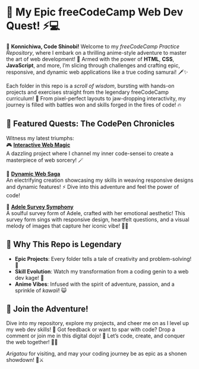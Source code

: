 # 🌌 My Epic freeCodeCamp Web Dev Quest! ⚡️💻

🎉 **Konnichiwa, Code Shinobi!** Welcome to my _freeCodeCamp Practice Repository_, where I embark on a thrilling anime-style adventure to master the art of web development! 🌟 Armed with the power of **HTML**, **CSS**, **JavaScript**, and more, I’m slicing through challenges and crafting epic, responsive, and dynamic web applications like a true coding samurai! 🗡️✨

Each folder in this repo is a _scroll of wisdom_, bursting with hands-on projects and exercises straight from the legendary freeCodeCamp curriculum! 📜 From pixel-perfect layouts to jaw-dropping interactivity, my journey is filled with battles won and skills forged in the fires of code! 🔥

## 🐉 Featured Quests: The CodePen Chronicles

Witness my latest triumphs:  
🎮 **[Interactive Web Magic](https://codepen.io/ajy_ocean/full/pvjEPLJ)**  
A dazzling project where I channel my inner code-sensei to create a masterpiece of web sorcery! 🪄

🌟 **[Dynamic Web Saga](https://codepen.io/ajy_ocean/full/jEbMwvw)**  
An electrifying creation showcasing my skills in weaving responsive designs and dynamic features! ⚡ Dive into this adventure and feel the power of code!

🎤 **[Adele Survey Symphony](https://codepen.io/ajy_ocean/full/KwdaPRL)**  
A soulful survey form of Adele, crafted with her emotional aesthetic! This survey form sings with responsive design, heartfelt questions, and a visual melody of images that capture her iconic vibe! 🎵💖

## 🌠 Why This Repo is Legendary

- **Epic Projects**: Every folder tells a tale of creativity and problem-solving! 🏯
- **Skill Evolution**: Watch my transformation from a coding genin to a web dev kage! 🥷
- **Anime Vibes**: Infused with the spirit of adventure, passion, and a sprinkle of _kawaii_! 😺

## 🚀 Join the Adventure!

Dive into my repository, explore my projects, and cheer me on as I level up my web dev skills! 🌈 Got feedback or want to spar with code? Drop a comment or join me in this digital dojo! 🥋 Let’s code, create, and conquer the web together! 💪✨

_Arigatou_ for visiting, and may your coding journey be as epic as a shonen showdown! 🐲⚔️
